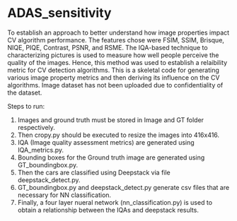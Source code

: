 # ADAS_sensitivity
To establish an approach to better understand how image properties impact CV algorithm performance.
The features chose were FSIM, SSIM, Brisque, NIQE, PIQE, Contrast, PSNR, and RSME. The IQA-based technique to characterizing pictures is used to measure how well people perceive the quality of the images. Hence, this method was used to establish a relaibility metric for CV detection algorithms.
This is a skeletal code for generating various image property metrics and then deriving its influence on the CV algorithms.
Image dataset has not been uploaded due to confidentiality of the dataset.

Steps to run:
1. Images and ground truth must be stored in Image and GT folder respectively. 
2. Then cropy.py should be executed to resize the images into 416x416.
3. IQA (Image quality assessment metrics) are generated using IQA_metrics.py.
4. Bounding boxes for the Ground truth image are generated using GT_boundingbox.py.
5. Then the cars are classified using Deepstack via file deepstack_detect.py.
6. GT_boundingbox.py and deepstack_detect.py generate csv files that are necessary for NN classification.
7. Finally, a four layer nueral network (nn_classification.py) is used to obtain a relationship between the IQAs and deepstack results.

